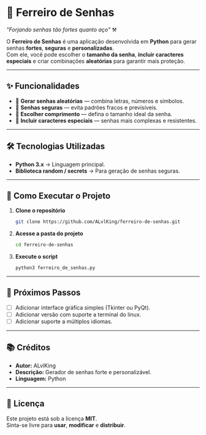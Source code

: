 # 🔐 Ferreiro de Senhas

*"Forjando senhas tão fortes quanto aço"* ⚒️  

O **Ferreiro de Senhas** é uma aplicação desenvolvida em **Python** para gerar senhas **fortes**, **seguras** e **personalizadas**.  
Com ele, você pode escolher o **tamanho da senha**, **incluir caracteres especiais** e criar combinações **aleatórias** para garantir mais proteção.

---

## ✨ Funcionalidades
- 🔹 **Gerar senhas aleatórias** — combina letras, números e símbolos.
- 🔹 **Senhas seguras** — evita padrões fracos e previsíveis.
- 🔹 **Escolher comprimento** — defina o tamanho ideal da senha.
- 🔹 **Incluir caracteres especiais** — senhas mais complexas e resistentes.

---

## 🛠️ Tecnologias Utilizadas
- **Python 3.x** → Linguagem principal.
- **Biblioteca random / secrets** → Para geração de senhas seguras.

---

## 🚀 Como Executar o Projeto

1. **Clone o repositório**
   ```bash
   git clone https://github.com/ALvlKing/ferreiro-de-senhas.git
   ```
2. **Acesse a pasta do projeto**
   ```bash
   cd ferreiro-de-senhas
   ```
3. **Execute o script**
   ```bash
   python3 ferreiro_de_senhas.py
   ```

---

## 📌 Próximos Passos
- [ ] Adicionar interface gráfica simples (Tkinter ou PyQt).
- [ ] Adicionar versão com suporte a terminal do linux.
- [ ] Adicionar suporte a múltiplos idiomas.

---

## 📚 Créditos
- **Autor:** ALvlKing
- **Descrição:** Gerador de senhas forte e personalizável.
- **Linguagem:** Python

---

## 📜 Licença
Este projeto está sob a licença **MIT**.  
Sinta-se livre para **usar**, **modificar** e **distribuir**.
